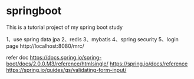 # springboot
This is a tutorial project of my spring boot study 

1、use  spring data  jpa
2、redis
3、mybatis
4、spring security
5、login page http://localhost:8080/mrc/


refer doc
 https://docs.spring.io/spring-boot/docs/2.0.0.M3/reference/htmlsingle/
 https://spring.io/docs/reference
 https://spring.io/guides/gs/validating-form-input/

